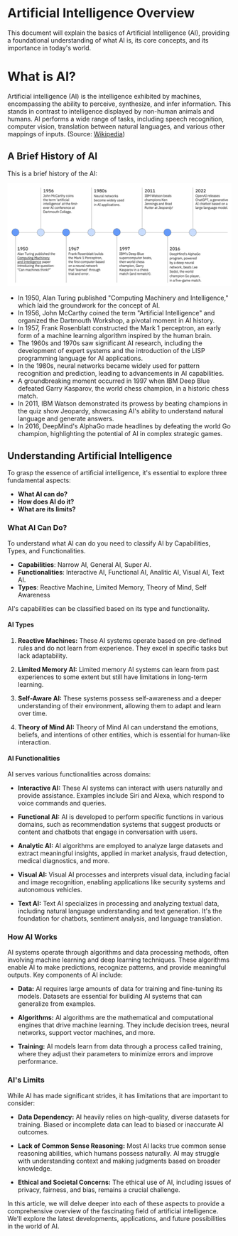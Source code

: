 # Artificial Intelligence Overview

This document will explain the basics of Artificial Intelligence (AI), providing a foundational understanding of what AI is, its core concepts, and its importance in today's world.

# What is AI?

Artificial intelligence (AI) is the intelligence exhibited by machines, encompassing the ability to perceive, synthesize, and infer information. This stands in contrast to intelligence displayed by non-human animals and humans. AI performs a wide range of tasks, including speech recognition, computer vision, translation between natural languages, and various other mappings of inputs. (Source: [Wikipedia](https://en.wikipedia.org/wiki/Artificial_intelligence))

## A Brief History of AI

This is a brief history of the AI:

![AI History](img/AI-History.png)

- In 1950, Alan Turing published "Computing Machinery and Intelligence," which laid the groundwork for the concept of AI.
- In 1956, John McCarthy coined the term "Artificial Intelligence" and organized the Dartmouth Workshop, a pivotal moment in AI history.
- In 1957, Frank Rosenblatt constructed the Mark 1 perceptron, an early form of a machine learning algorithm inspired by the human brain.
- The 1960s and 1970s saw significant AI research, including the development of expert systems and the introduction of the LISP programming language for AI applications.
- In the 1980s, neural networks became widely used for pattern recognition and prediction, leading to advancements in AI capabilities.
- A groundbreaking moment occurred in 1997 when IBM Deep Blue defeated Garry Kasparov, the world chess champion, in a historic chess match.
- In 2011, IBM Watson demonstrated its prowess by beating champions in the quiz show Jeopardy, showcasing AI's ability to understand natural language and generate answers.
- In 2016, DeepMind's AlphaGo made headlines by defeating the world Go champion, highlighting the potential of AI in complex strategic games.

## Understanding Artificial Intelligence

To grasp the essence of artificial intelligence, it's essential to explore three fundamental aspects:

* **What AI can do?**
* **How does AI do it?**
* **What are its limits?**

### What AI Can Do?

To understand what AI can do you need to classify AI by Capabilities, Types, and Functionalities.

* **Capabilities**: Narrow AI, General AI, Super AI.
* **Functionalities**: Interactive AI, Functional AI, Analitic AI, Visual AI, Text AI.
* **Types**: Reactive Machine, Limited Memory, Theory of Mind, Self Awareness




AI's capabilities can be classified based on its type and functionality.

#### AI Types

1. **Reactive Machines:** These AI systems operate based on pre-defined rules and do not learn from experience. They excel in specific tasks but lack adaptability.

2. **Limited Memory AI:** Limited memory AI systems can learn from past experiences to some extent but still have limitations in long-term learning.

3. **Self-Aware AI:** These systems possess self-awareness and a deeper understanding of their environment, allowing them to adapt and learn over time.

4. **Theory of Mind AI:** Theory of Mind AI can understand the emotions, beliefs, and intentions of other entities, which is essential for human-like interaction.

#### AI Functionalities

AI serves various functionalities across domains:

- **Interactive AI:** These AI systems can interact with users naturally and provide assistance. Examples include Siri and Alexa, which respond to voice commands and queries.

- **Functional AI:** AI is developed to perform specific functions in various domains, such as recommendation systems that suggest products or content and chatbots that engage in conversation with users.

- **Analytic AI:** AI algorithms are employed to analyze large datasets and extract meaningful insights, applied in market analysis, fraud detection, medical diagnostics, and more.

- **Visual AI:** Visual AI processes and interprets visual data, including facial and image recognition, enabling applications like security systems and autonomous vehicles.

- **Text AI:** Text AI specializes in processing and analyzing textual data, including natural language understanding and text generation. It's the foundation for chatbots, sentiment analysis, and language translation.

### How AI Works

AI systems operate through algorithms and data processing methods, often involving machine learning and deep learning techniques. These algorithms enable AI to make predictions, recognize patterns, and provide meaningful outputs. Key components of AI include:

- **Data:** AI requires large amounts of data for training and fine-tuning its models. Datasets are essential for building AI systems that can generalize from examples.

- **Algorithms:** AI algorithms are the mathematical and computational engines that drive machine learning. They include decision trees, neural networks, support vector machines, and more.

- **Training:** AI models learn from data through a process called training, where they adjust their parameters to minimize errors and improve performance.

### AI's Limits

While AI has made significant strides, it has limitations that are important to consider:

- **Data Dependency:** AI heavily relies on high-quality, diverse datasets for training. Biased or incomplete data can lead to biased or inaccurate AI outcomes.

- **Lack of Common Sense Reasoning:** Most AI lacks true common sense reasoning abilities, which humans possess naturally. AI may struggle with understanding context and making judgments based on broader knowledge.

- **Ethical and Societal Concerns:** The ethical use of AI, including issues of privacy, fairness, and bias, remains a crucial challenge.

In this article, we will delve deeper into each of these aspects to provide a comprehensive overview of the fascinating field of artificial intelligence. We'll explore the latest developments, applications, and future possibilities in the world of AI.

